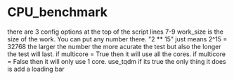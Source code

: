 # CPU_benchmark
there are 3 config options at the top of the script lines 7-9
work_size is the size of the work. You can put any number there. "2 ** 15" just means 2^15 = 32768 the larger the number the more acurate the test but also the longer the test will last.
if multicore = True then it will use all the cores. if multicore = False then it will only use 1 core.
use_tqdm if its true the only thing it does is add a loading bar 
